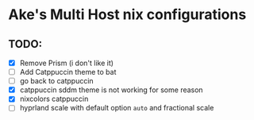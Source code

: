 # Ake's Multi Host nix configurations

## TODO:

- [x] Remove Prism (i don't like it)
- [ ] Add Catppuccin theme to bat
- [ ] go back to catppuccin
- [x] catppuccin sddm theme is not working for some reason
- [x] nixcolors catppuccin
- [ ] hyprland scale with default option `auto` and fractional scale
